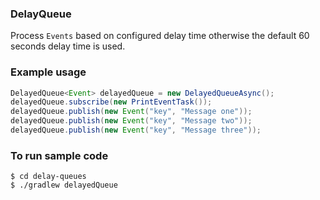 ### DelayQueue 
Process `Events` based on configured delay time otherwise the default 60 seconds delay time is used.

### Example usage

```java
DelayedQueue<Event> delayedQueue = new DelayedQueueAsync();
delayedQueue.subscribe(new PrintEventTask());
delayedQueue.publish(new Event("key", "Message one"));
delayedQueue.publish(new Event("key", "Message two"));
delayedQueue.publish(new Event("key", "Message three"));
```


### To run sample code

```
$ cd delay-queues
$ ./gradlew delayedQueue
```
